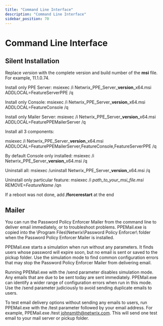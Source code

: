```yaml
---
title: "Command Line Interface"
description: "Command Line Interface"
sidebar_position: 70
---
```


# Command Line Interface

## Silent Installation

Replace _version_ with the complete version and build number of the **msi** file. For example,
11.1.0.74.

Install only PPE Server: msiexec /i Netwrix_PPE_Server_**version**_x64.msi ADDLOCAL=FeatureServerPPE
/q

Install only Console: msiexec /i Netwrix_PPE_Server_**version**_x64.msi ADDLOCAL=FeatureConsole /q

Install only Mailer Server: msiexec /i Netwrix_PPE_Server_**version**_x64.msi
ADDLOCAL=FeaturePPEMailerServer /q

Install all 3 components:

msiexec /i Netwrix_PPE_Server_**version**_x64.msi
ADDLOCAL=FeaturePPEMailerServer,FeatureConsole,FeatureServerPPE /q

By default Console only installed: msiexec /i Netwrix_PPE_Server_**version**_x64.msi /q

Uninstall all: msiexec /uninstall Netwrix_PPE_Server_**version**_x64.msi /q

Uninstall only particular feature: msiexec /i _path_to_your_msi_file.msi_ REMOVE=_FeatureName_ /qn

If a reboot was not done, add **/forcerestart** at the end

## Mailer

You can run the Password Policy Enforcer Mailer from the command line to deliver email immediately,
or to troubleshoot problems. PPEMail.exe is copied into the \Program Files\Netwrix\Password Policy 
Enforcer\ folder when the Password Policy Enforcer Mailer is installed.

PPEMail.exe starts a simulation when run without any parameters. It finds users whose password will
expire soon, but no email is sent or saved to the pickup folder. Use the simulation mode to find
common configuration errors that may stop the Password Policy Enforcer Mailer from delivering email.

Running PPEMail.exe with the /send parameter disables simulation mode. Any emails that are due to be
sent today are sent immediately. PPEMail.exe can identify a wider range of configuration errors when
run in this mode. Use the /send parameter judiciously to avoid sending duplicate emails to users.

To test email delivery options without sending any emails to users, run PPEMail.exe with the /test
parameter followed by your email address. For example, PPEMail.exe /test johnsmith@netwrix.com. This
will send one test email to your mail server or pickup folder.
